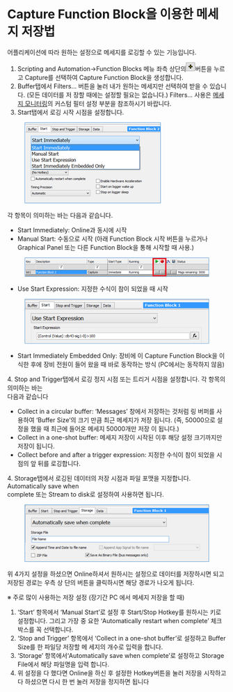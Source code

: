 # Capture Function Block을 이용한 메세지 저장법



어플리케이션에 따라 원하는 설정으로 메세지를 로깅할 수 있는 기능입니다.

1. Scripting and Automation->Function Blocks 메뉴 좌측 상단의![](../.gitbook/assets/2022-01-06-17-20-02.png)버튼을 누르고 Capture를 선택하여 Capture Function Block을 생성합니다.
2. Buffer탭에서 Filters… 버튼을 눌러 내가 원하는 메세지만 선택하여 받을 수 있습니다. (모든 데이터를 저 장할 때에는 설정할 필요는 없습니다.) Filters... 사용은 [메세지 모니터링](../vehicle-spy-3-quick-start/메세지-모니터링.md)의 커스텀 필터 설정 부분을 참조하시기 바랍니다.
3. Start탭에서 로깅 시작 시점을 설정합니다.

<figure><img src="../.gitbook/assets/Capture-Start.png" alt=""><figcaption></figcaption></figure>

&#x20; 각 항목이 의미하는 바는 다음과 같습니다.

* Start Immediately: Online과 동시에 시작
* Manual Start: 수동으로 시작 (아래 Function Block 시작 버튼을 누르거나 Graphical Panel 또는 다른 Function Block을 통해 시작할 때 사용.)

<figure><img src="../.gitbook/assets/FunctionBlocks-Capture.png" alt=""><figcaption></figcaption></figure>

* Use Start Expression: 지정한 수식이 참이 되었을 때 시작

<figure><img src="../.gitbook/assets/Capture-StartExpression.png" alt=""><figcaption></figcaption></figure>

* Start Immediately Embedded Only: 장비에 이 Capture Function Block을 이식한 후에 장비 전원이 들어 왔을 때 바로 동작하는 방식 (PC에서는 동작하지 않음)

&#x20; 4\. Stop and Trigger탭에서 로깅 정지 시점 또는 트리거 시점을 설정합니다. 각 항목의 의미하는 바는 \
&#x20;     다음과 같습니다

* Collect in a circular buffer: ‘Messages’ 창에서 저장하는 것처럼 링 버퍼를 사용하여 ‘Buffer Size’의 크기 만큼 최근 메세지가 저장 됩니다. (즉, 50000으로 설정을 했을 때 최근에 들어온 메세지 50000개만 저장 이 됩니다.)
* Collect in a one-shot buffer: 메세지 저장이 시작된 이후 해당 설정 크기까지만 저장이 됩니다.
* Collect before and after a trigger expression: 지정한 수식이 참이 되었을 시점의 앞 뒤를 로깅합니다.

&#x20; 4\. Storage탭에서 로깅된 데이터의 저장 시점과 파일 포맷을 지정합니다. Automatically save when\
&#x20;     complete 또는 Stream to disk로 설정하여 사용하면 됩니다.

<figure><img src="../.gitbook/assets/Capture-Storage.png" alt=""><figcaption></figcaption></figure>

위 4가지 설정을 하셨으면 Online하셔서 원하시는 설정으로 데이터를 저장하시면 되고 저장된 경로는 우측 상 단의 버튼을 클릭하시면 해당 경로가 나오게 됩니다.

※ 주로 많이 사용하는 저장 설정 (장기간 PC 에서 메세지 저장을 할 때)

1. ‘Start’ 항목에서 ‘Manual Start’로 설정 후 Start/Stop Hotkey를 원하시는 키로 설정합니다. 그리고 가장 중 요한 ‘Automatically restart when complete’ 체크박스를 꼭 선택합니다.
2. ‘Stop and Trigger’ 항목에서 ‘Collect in a one-shot buffer’로 설정하고 Buffer Size를 한 파일당 저장할 메 세지의 개수로 입력을 합니다.
3. ‘Storage’ 항목에서‘Automatically save when complete’로 설정하고 Storage File에서 해당 파일명을 입력 합니다.
4. 위 설정을 다 했다면 Online을 하신 후 설정한 Hotkey버튼을 눌러 저장을 시작하고 다 하셨으면 다시 한 번 눌러 저장을 정지하면 됩니다
